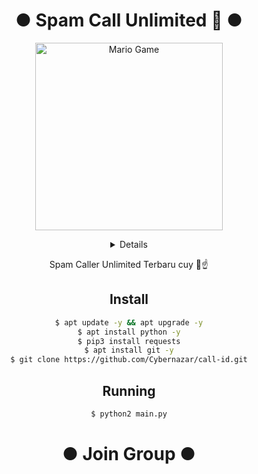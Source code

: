 <div align="center">

# ● Spam Call Unlimited 👻 ●
</div>
<div align="center">
<img src="https://github.com/cybernazar/cybernazar/blob/master/Assets/Developer.gif" alt="Mario Game" width="300" />
<div align="center">
<p align="center">
</p>
<p align="center">
</p>
<p align="center">
</p>
</div>

 <details>
 
</details>
 
Spam Caller Unlimited Terbaru cuy 🗿☝️

## Install

```bash
$ apt update -y && apt upgrade -y
$ apt install python -y
$ pip3 install requests
$ apt install git -y
$ git clone https://github.com/Cybernazar/call-id.git
```
## Running

```bash
$ python2 main.py
```
<div align="center">

# ● Join Group ●

</div>
